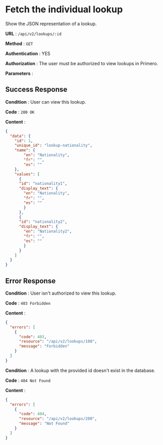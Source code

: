 <!-- Copyright (c) 2014 - 2023 UNICEF. All rights reserved. -->

# Fetch the individual lookup

Show the JSON representation of a lookup.

**URL** : `/api/v2/lookups/:id`

**Method** : `GET`

**Authentication** : YES

**Authorization** : The user must be authorized to view lookups in Primero.

**Parameters** :

## Success Response

**Condition** : User can view this lookup.

**Code** : `200 OK`

**Content** :

```json
{
  "data": {
    "id": 1,
    "unique_id": "lookup-nationality",
    "name": {
        "en": "Nationality",
        "fr": "",
        "es": ""
    },
    "values": [
      {
      "id": "nationality1",
      "display_text": {
        "en": "Nationality",
        "fr": "",
        "es": ""
        }
      },
      {
      "id": "nationality2",
      "display_text": {
        "en": "Nationality2",
        "fr": "",
        "es": ""
        }
      }
    ]
  }
}

```
## Error Response

**Condition** : User isn't authorized to view this lookup.

**Code** : `403 Forbidden`

**Content** :

```json
{
  "errors": [
    {
      "code": 403,
      "resource": "/api/v2/lookups/100",
      "message": "Forbidden"
    }
  ]
}

```
**Condition** : A lookup with the provided id doesn't exist in the database.

**Code** : `404 Not Found`

**Content** :

```json
{
  "errors": [
    {
      "code": 404,
      "resource": "/api/v2/lookups/200",
      "message": "Not Found"
    }
  ]
}

```
